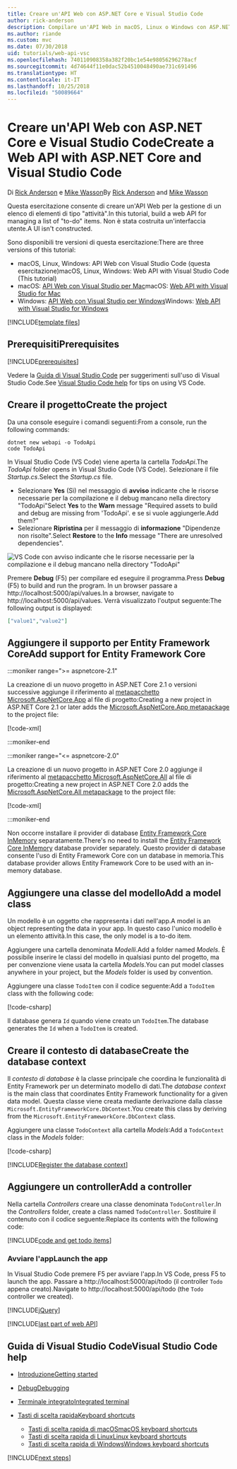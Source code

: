 ```yaml
---
title: Creare un'API Web con ASP.NET Core e Visual Studio Code
author: rick-anderson
description: Compilare un'API Web in macOS, Linux o Windows con ASP.NET Core MVC e Visual Studio Code
ms.author: riande
ms.custom: mvc
ms.date: 07/30/2018
uid: tutorials/web-api-vsc
ms.openlocfilehash: 740110908358a382f20bc1e54e98056296278acf
ms.sourcegitcommit: 4d74644f11e0dac52b4510048490ae731c691496
ms.translationtype: HT
ms.contentlocale: it-IT
ms.lasthandoff: 10/25/2018
ms.locfileid: "50089664"
---
```

# <a name="create-a-web-api-with-aspnet-core-and-visual-studio-code"></a><span data-ttu-id="0e54d-103">Creare un'API Web con ASP.NET Core e Visual Studio Code</span><span class="sxs-lookup"><span data-stu-id="0e54d-103">Create a Web API with ASP.NET Core and Visual Studio Code</span></span>

<span data-ttu-id="0e54d-104">Di [Rick Anderson](https://twitter.com/RickAndMSFT) e [Mike Wasson](https://github.com/mikewasson)</span><span class="sxs-lookup"><span data-stu-id="0e54d-104">By [Rick Anderson](https://twitter.com/RickAndMSFT) and [Mike Wasson](https://github.com/mikewasson)</span></span>

<span data-ttu-id="0e54d-105">Questa esercitazione consente di creare un'API Web per la gestione di un elenco di elementi di tipo "attività".</span><span class="sxs-lookup"><span data-stu-id="0e54d-105">In this tutorial, build a web API for managing a list of "to-do" items.</span></span> <span data-ttu-id="0e54d-106">Non è stata costruita un'interfaccia utente.</span><span class="sxs-lookup"><span data-stu-id="0e54d-106">A UI isn't constructed.</span></span>

<span data-ttu-id="0e54d-107">Sono disponibili tre versioni di questa esercitazione:</span><span class="sxs-lookup"><span data-stu-id="0e54d-107">There are three versions of this tutorial:</span></span>

* <span data-ttu-id="0e54d-108">macOS, Linux, Windows: API Web con Visual Studio Code (questa esercitazione)</span><span class="sxs-lookup"><span data-stu-id="0e54d-108">macOS, Linux, Windows: Web API with Visual Studio Code (This tutorial)</span></span>
* <span data-ttu-id="0e54d-109">macOS: [API Web con Visual Studio per Mac](xref:tutorials/first-web-api-mac)</span><span class="sxs-lookup"><span data-stu-id="0e54d-109">macOS: [Web API with Visual Studio for Mac](xref:tutorials/first-web-api-mac)</span></span>
* <span data-ttu-id="0e54d-110">Windows: [API Web con Visual Studio per Windows](xref:tutorials/first-web-api)</span><span class="sxs-lookup"><span data-stu-id="0e54d-110">Windows: [Web API with Visual Studio for Windows](xref:tutorials/first-web-api)</span></span>

<!-- WARNING: The code AND images in this doc are used by uid: tutorials/web-api-vsc, tutorials/first-web-api-mac and tutorials/first-web-api. If you change any code/images in this tutorial, update uid: tutorials/web-api-vsc -->

[!INCLUDE[template files](../includes/webApi/intro.md)]

## <a name="prerequisites"></a><span data-ttu-id="0e54d-111">Prerequisiti</span><span class="sxs-lookup"><span data-stu-id="0e54d-111">Prerequisites</span></span>

[!INCLUDE[prerequisites](~/includes/net-core-prereqs-vscode.md)]

<span data-ttu-id="0e54d-112">Vedere la [Guida di Visual Studio Code](#visual-studio-code-help) per suggerimenti sull'uso di Visual Studio Code.</span><span class="sxs-lookup"><span data-stu-id="0e54d-112">See [Visual Studio Code help](#visual-studio-code-help) for tips on using VS Code.</span></span>

## <a name="create-the-project"></a><span data-ttu-id="0e54d-113">Creare il progetto</span><span class="sxs-lookup"><span data-stu-id="0e54d-113">Create the project</span></span>

<span data-ttu-id="0e54d-114">Da una console eseguire i comandi seguenti:</span><span class="sxs-lookup"><span data-stu-id="0e54d-114">From a console, run the following commands:</span></span>

```console
dotnet new webapi -o TodoApi
code TodoApi
```

<span data-ttu-id="0e54d-115">In Visual Studio Code (VS Code) viene aperta la cartella *TodoApi*.</span><span class="sxs-lookup"><span data-stu-id="0e54d-115">The *TodoApi* folder opens in Visual Studio Code (VS Code).</span></span> <span data-ttu-id="0e54d-116">Selezionare il file *Startup.cs*.</span><span class="sxs-lookup"><span data-stu-id="0e54d-116">Select the *Startup.cs* file.</span></span>

* <span data-ttu-id="0e54d-117">Selezionare **Yes** (Sì) nel messaggio di **avviso** indicante che le risorse necessarie per la compilazione e il debug mancano nella directory "TodoApi"</span><span class="sxs-lookup"><span data-stu-id="0e54d-117">Select **Yes** to the **Warn** message "Required assets to build and debug are missing from 'TodoApi'.</span></span> <span data-ttu-id="0e54d-118">e se si vuole aggiungerle.</span><span class="sxs-lookup"><span data-stu-id="0e54d-118">Add them?"</span></span>
* <span data-ttu-id="0e54d-119">Selezionare **Ripristina** per il messaggio di **informazione** "Dipendenze non risolte".</span><span class="sxs-lookup"><span data-stu-id="0e54d-119">Select **Restore** to the **Info** message "There are unresolved dependencies".</span></span>

<!-- uid: tutorials/first-mvc-app-xplat/start-mvc uses the pic below. If you change it, make sure it's consistent -->

![VS Code con avviso indicante che le risorse necessarie per la compilazione e il debug mancano nella directory "TodoApi"](web-api-vsc/_static/vsc_restore.png)

<span data-ttu-id="0e54d-123">Premere **Debug** (F5) per compilare ed eseguire il programma.</span><span class="sxs-lookup"><span data-stu-id="0e54d-123">Press **Debug** (F5) to build and run the program.</span></span> <span data-ttu-id="0e54d-124">In un browser passare a http://localhost:5000/api/values.</span><span class="sxs-lookup"><span data-stu-id="0e54d-124">In a browser, navigate to http://localhost:5000/api/values.</span></span> <span data-ttu-id="0e54d-125">Verrà visualizzato l'output seguente:</span><span class="sxs-lookup"><span data-stu-id="0e54d-125">The following output is displayed:</span></span>

```json
["value1","value2"]
```



## <a name="add-support-for-entity-framework-core"></a><span data-ttu-id="0e54d-126">Aggiungere il supporto per Entity Framework Core</span><span class="sxs-lookup"><span data-stu-id="0e54d-126">Add support for Entity Framework Core</span></span>

:::moniker range=">= aspnetcore-2.1"

<span data-ttu-id="0e54d-127">La creazione di un nuovo progetto in ASP.NET Core 2.1 o versioni successive aggiunge il riferimento al [metapacchetto Microsoft.AspNetCore.App](xref:fundamentals/metapackage-app) al file di progetto:</span><span class="sxs-lookup"><span data-stu-id="0e54d-127">Creating a new project in ASP.NET Core 2.1 or later adds the [Microsoft.AspNetCore.App metapackage](xref:fundamentals/metapackage-app) to the project file:</span></span>

[!code-xml[](first-web-api/samples/2.1/TodoApi/TodoApi.csproj?name=snippet_Metapackage&highlight=2)]

:::moniker-end

:::moniker range="<= aspnetcore-2.0"

<span data-ttu-id="0e54d-128">La creazione di un nuovo progetto in ASP.NET Core 2.0 aggiunge il riferimento al [metapacchetto Microsoft.AspNetCore.All](xref:fundamentals/metapackage) al file di progetto:</span><span class="sxs-lookup"><span data-stu-id="0e54d-128">Creating a new project in ASP.NET Core 2.0 adds the [Microsoft.AspNetCore.All metapackage](xref:fundamentals/metapackage) to the project file:</span></span>

[!code-xml[](first-web-api/samples/2.0/TodoApi/TodoApi.csproj?name=snippet_Metapackage&highlight=2)]

:::moniker-end

<span data-ttu-id="0e54d-129">Non occorre installare il provider di database [Entity Framework Core InMemory](/ef/core/providers/in-memory/) separatamente.</span><span class="sxs-lookup"><span data-stu-id="0e54d-129">There's no need to install the [Entity Framework Core InMemory](/ef/core/providers/in-memory/) database provider separately.</span></span> <span data-ttu-id="0e54d-130">Questo provider di database consente l'uso di Entity Framework Core con un database in memoria.</span><span class="sxs-lookup"><span data-stu-id="0e54d-130">This database provider allows Entity Framework Core to be used with an in-memory database.</span></span>

## <a name="add-a-model-class"></a><span data-ttu-id="0e54d-131">Aggiungere una classe del modello</span><span class="sxs-lookup"><span data-stu-id="0e54d-131">Add a model class</span></span>

<span data-ttu-id="0e54d-132">Un modello è un oggetto che rappresenta i dati nell'app.</span><span class="sxs-lookup"><span data-stu-id="0e54d-132">A model is an object representing the data in your app.</span></span> <span data-ttu-id="0e54d-133">In questo caso l'unico modello è un elemento attività.</span><span class="sxs-lookup"><span data-stu-id="0e54d-133">In this case, the only model is a to-do item.</span></span>

<span data-ttu-id="0e54d-134">Aggiungere una cartella denominata *Modelli*.</span><span class="sxs-lookup"><span data-stu-id="0e54d-134">Add a folder named *Models*.</span></span> <span data-ttu-id="0e54d-135">È possibile inserire le classi del modello in qualsiasi punto del progetto, ma per convenzione viene usata la cartella *Models*.</span><span class="sxs-lookup"><span data-stu-id="0e54d-135">You can put model classes anywhere in your project, but the *Models* folder is used by convention.</span></span>

<span data-ttu-id="0e54d-136">Aggiungere una classe `TodoItem` con il codice seguente:</span><span class="sxs-lookup"><span data-stu-id="0e54d-136">Add a `TodoItem` class with the following code:</span></span>

[!code-csharp[](first-web-api/samples/2.0/TodoApi/Models/TodoItem.cs)]

<span data-ttu-id="0e54d-137">Il database genera `Id` quando viene creato un `TodoItem`.</span><span class="sxs-lookup"><span data-stu-id="0e54d-137">The database generates the `Id` when a `TodoItem` is created.</span></span>

## <a name="create-the-database-context"></a><span data-ttu-id="0e54d-138">Creare il contesto di database</span><span class="sxs-lookup"><span data-stu-id="0e54d-138">Create the database context</span></span>

<span data-ttu-id="0e54d-139">Il *contesto di database* è la classe principale che coordina le funzionalità di Entity Framework per un determinato modello di dati.</span><span class="sxs-lookup"><span data-stu-id="0e54d-139">The *database context* is the main class that coordinates Entity Framework functionality for a given data model.</span></span> <span data-ttu-id="0e54d-140">Questa classe viene creata mediante derivazione dalla classe `Microsoft.EntityFrameworkCore.DbContext`.</span><span class="sxs-lookup"><span data-stu-id="0e54d-140">You create this class by deriving from the `Microsoft.EntityFrameworkCore.DbContext` class.</span></span>

<span data-ttu-id="0e54d-141">Aggiungere una classe `TodoContext` alla cartella *Models*:</span><span class="sxs-lookup"><span data-stu-id="0e54d-141">Add a `TodoContext` class in the *Models* folder:</span></span>

[!code-csharp[](first-web-api/samples/2.0/TodoApi/Models/TodoContext.cs)]

[!INCLUDE[Register the database context](../includes/webApi/register_dbContext.md)]

## <a name="add-a-controller"></a><span data-ttu-id="0e54d-142">Aggiungere un controller</span><span class="sxs-lookup"><span data-stu-id="0e54d-142">Add a controller</span></span>

<span data-ttu-id="0e54d-143">Nella cartella *Controllers* creare una classe denominata `TodoController`.</span><span class="sxs-lookup"><span data-stu-id="0e54d-143">In the *Controllers* folder, create a class named `TodoController`.</span></span> <span data-ttu-id="0e54d-144">Sostituire il contenuto con il codice seguente:</span><span class="sxs-lookup"><span data-stu-id="0e54d-144">Replace its contents with the following code:</span></span>

[!INCLUDE[code and get todo items](../includes/webApi/getTodoItems.md)]

### <a name="launch-the-app"></a><span data-ttu-id="0e54d-145">Avviare l'app</span><span class="sxs-lookup"><span data-stu-id="0e54d-145">Launch the app</span></span>

<span data-ttu-id="0e54d-146">In Visual Studio Code premere F5 per avviare l'app.</span><span class="sxs-lookup"><span data-stu-id="0e54d-146">In VS Code, press F5 to launch the app.</span></span> <span data-ttu-id="0e54d-147">Passare a http://localhost:5000/api/todo (il controller `Todo` appena creato).</span><span class="sxs-lookup"><span data-stu-id="0e54d-147">Navigate to http://localhost:5000/api/todo (the `Todo` controller we created).</span></span>

[!INCLUDE[jQuery](../includes/webApi/add-jquery.md)]

[!INCLUDE[last part of web API](../includes/webApi/end.md)]

## <a name="visual-studio-code-help"></a><span data-ttu-id="0e54d-148">Guida di Visual Studio Code</span><span class="sxs-lookup"><span data-stu-id="0e54d-148">Visual Studio Code help</span></span>

* [<span data-ttu-id="0e54d-149">Introduzione</span><span class="sxs-lookup"><span data-stu-id="0e54d-149">Getting started</span></span>](https://code.visualstudio.com/docs)
* [<span data-ttu-id="0e54d-150">Debug</span><span class="sxs-lookup"><span data-stu-id="0e54d-150">Debugging</span></span>](https://code.visualstudio.com/docs/editor/debugging)
* [<span data-ttu-id="0e54d-151">Terminale integrato</span><span class="sxs-lookup"><span data-stu-id="0e54d-151">Integrated terminal</span></span>](https://code.visualstudio.com/docs/editor/integrated-terminal)
* [<span data-ttu-id="0e54d-152">Tasti di scelta rapida</span><span class="sxs-lookup"><span data-stu-id="0e54d-152">Keyboard shortcuts</span></span>](https://code.visualstudio.com/docs/getstarted/keybindings#_keyboard-shortcuts-reference)

  * [<span data-ttu-id="0e54d-153">Tasti di scelta rapida di macOS</span><span class="sxs-lookup"><span data-stu-id="0e54d-153">macOS keyboard shortcuts</span></span>](https://code.visualstudio.com/shortcuts/keyboard-shortcuts-macos.pdf)
  * [<span data-ttu-id="0e54d-154">Tasti di scelta rapida di Linux</span><span class="sxs-lookup"><span data-stu-id="0e54d-154">Linux keyboard shortcuts</span></span>](https://code.visualstudio.com/shortcuts/keyboard-shortcuts-linux.pdf)
  * [<span data-ttu-id="0e54d-155">Tasti di scelta rapida di Windows</span><span class="sxs-lookup"><span data-stu-id="0e54d-155">Windows keyboard shortcuts</span></span>](https://code.visualstudio.com/shortcuts/keyboard-shortcuts-windows.pdf)

[!INCLUDE[next steps](../includes/webApi/next.md)]

